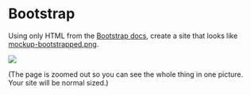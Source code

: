 # Bootstrap

Using only HTML from the [Bootstrap docs](http://getbootstrap.com/), create a site that looks like [mockup-bootstrapped.png](https://raw.githubusercontent.com/tsl-html-css/Cryptids/master/mockup-bootstrapped.png).

![](https://raw.githubusercontent.com/tsl-html-css/Cryptids/master/mockup-bootstrapped.png)

(The page is zoomed out so you can see the whole thing in one picture. Your site will be normal sized.)
